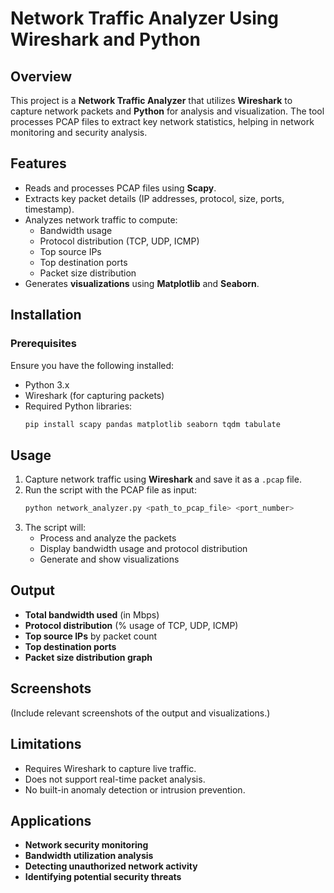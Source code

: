 # Network Traffic Analyzer Using Wireshark and Python

## Overview
This project is a **Network Traffic Analyzer** that utilizes **Wireshark** to capture network packets and **Python** for analysis and visualization. The tool processes PCAP files to extract key network statistics, helping in network monitoring and security analysis.

## Features
- Reads and processes PCAP files using **Scapy**.
- Extracts key packet details (IP addresses, protocol, size, ports, timestamp).
- Analyzes network traffic to compute:
  - Bandwidth usage
  - Protocol distribution (TCP, UDP, ICMP)
  - Top source IPs
  - Top destination ports
  - Packet size distribution
- Generates **visualizations** using **Matplotlib** and **Seaborn**.

## Installation
### Prerequisites
Ensure you have the following installed:
- Python 3.x
- Wireshark (for capturing packets)
- Required Python libraries:
  ```bash
  pip install scapy pandas matplotlib seaborn tqdm tabulate
  ```

## Usage
1. Capture network traffic using **Wireshark** and save it as a `.pcap` file.
2. Run the script with the PCAP file as input:
   ```bash
   python network_analyzer.py <path_to_pcap_file> <port_number>
   ```
3. The script will:
   - Process and analyze the packets
   - Display bandwidth usage and protocol distribution
   - Generate and show visualizations

## Output
- **Total bandwidth used** (in Mbps)
- **Protocol distribution** (% usage of TCP, UDP, ICMP)
- **Top source IPs** by packet count
- **Top destination ports**
- **Packet size distribution graph**

## Screenshots
(Include relevant screenshots of the output and visualizations.)

## Limitations
- Requires Wireshark to capture live traffic.
- Does not support real-time packet analysis.
- No built-in anomaly detection or intrusion prevention.

## Applications
- **Network security monitoring**
- **Bandwidth utilization analysis**
- **Detecting unauthorized network activity**
- **Identifying potential security threats**



